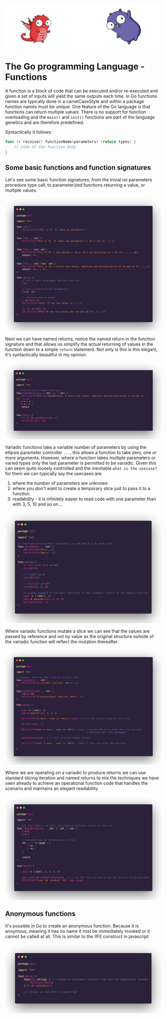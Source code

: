 ![](/assets/gologo.png)

# The Go programming Language - Functions

A function is a block of code that can be executed and/or re-executed and given a set of inputs will yield the same outputs each time. in Go functions names are typically done in a camelCaseStyle and within a package function names must be unique. One feature of the Go language is that functions can return multiple values. There is no support for function overloading and the `main()` and `init()` functions are part of the language genetics and are therefore predefined.

Syntactically it follows:

```go
func (r receiver) functionName(parameters) (return types) {
    // code of the function body
}
```

## Some basic functions and function signatures

Let's see some basic function signatures, from the trivial no parameters procedure type call, to parameterized functions returning a value, or multiple values.

![](/assets/core/11/1101-funcs.png)

Next we can have named returns, notice the named return in the function signature and that allows us simplify the actual returning of values in the function down to a simple `return` statement. Not only is this is this elegant, it's syntactically beautiful in my opinion.

![](/assets/core/11/1102-named-returns.png)

Variadic functions take a variable number of parameters by using the ellipsis parameter controller `...`, this allows a function to take zero, one or more arguments. However, where a function takes multiple parameters or varied types only the last parameter is permitted to be variadic. Given this can seem quite loosely controlled and the inevitable `what is the usecase?` for them we can typically say the usecases are:

1. where the number of parameters are unknown
2. where you don't want to create a temporary slice just to pass it to a function.
3. readability - it is infinitely easier to read code with one parameter than with 3, 5, 10 and so on...

![](/assets/core/11/1103-variadic.png)

Where variadic functions mutate a slice we can see that the values are passed by reference and not by value as the original structure outside of the variadic function will reflect the mutation thereafter.

![](/assets/core/11/1104-more-variadic.png)

Where we are operating on a variadic to produce returns we can use standard slicing iteration and named returns to mix the techniques we have seen already to achieve an operational function code that handles the scenario and maintains an elegant readability.

![](/assets/core/11/1105-variadic-with-return.png)

## Anonymous functions

It's possible in Go to create an anonymous function. Because it is anoymous, meaning it has no name it mist be immediately invoked or it cannot be called at all. This is similar to the IIFE construct in javascript.

![](/assets/core/11/1106-anon.png)
